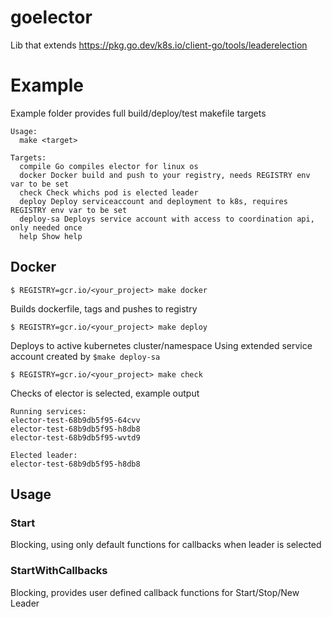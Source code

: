 # goelector

Lib that extends https://pkg.go.dev/k8s.io/client-go/tools/leaderelection

# Example

Example folder provides full build/deploy/test makefile targets

```
Usage:
  make <target>

Targets:
  compile Go compiles elector for linux os
  docker Docker build and push to your registry, needs REGISTRY env var to be set
  check Check whichs pod is elected leader
  deploy Deploy serviceaccount and deployment to k8s, requires REGISTRY env var to be set
  deploy-sa Deploys service account with access to coordination api, only needed once
  help Show help
```

## Docker

`$ REGISTRY=gcr.io/<your_project> make docker`

Builds dockerfile, tags and pushes to registry

`$ REGISTRY=gcr.io/<your_project> make deploy`

Deploys to active kubernetes cluster/namespace
Using extended service account created by `$make deploy-sa`

`$ REGISTRY=gcr.io/<your_project> make check`

Checks of elector is selected, example output

```
Running services:
elector-test-68b9db5f95-64cvv
elector-test-68b9db5f95-h8db8
elector-test-68b9db5f95-wvtd9

Elected leader:
elector-test-68b9db5f95-h8db8
```

## Usage

### Start

Blocking, using only default functions for callbacks when leader is selected

### StartWithCallbacks

Blocking, provides user defined callback functions for Start/Stop/New Leader
